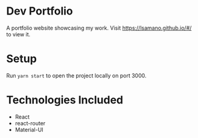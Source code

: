 # Dev Portfolio

A portfolio website showcasing my work.
Visit https://lsamano.github.io/#/ to view it.

# Setup
Run `yarn start` to open the project locally on port 3000.

# Technologies Included
- React
- react-router
- Material-UI
